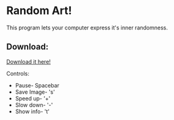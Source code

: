 # Random Art!
This program lets your computer express it's inner randomness.

## Download:
[Download it here!](http://llamachair.com/coolStuff/Random%20Art.zip)


Controls:
* Pause- Spacebar
* Save Image- 's'
* Speed up- '+'
* Slow down- '-'
* Show info- 't'

